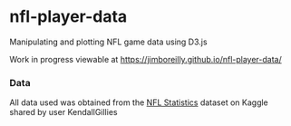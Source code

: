 # nfl-player-data
Manipulating and plotting NFL game data using D3.js


Work in progress viewable at https://jimboreilly.github.io/nfl-player-data/

### Data

All data used was obtained from the [NFL Statistics](https://www.kaggle.com/kendallgillies/nflstatistics/version/1) dataset on Kaggle shared by user KendallGillies

